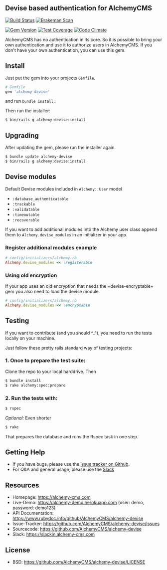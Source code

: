 ## Devise based authentication for AlchemyCMS

[![Build Status](https://github.com/AlchemyCMS/alchemy-devise/workflows/CI/badge.svg?branch=main)](https://github.com/AlchemyCMS/alchemy-devise/actions)
[![Brakeman Scan](https://github.com/AlchemyCMS/alchemy-devise/actions/workflows/brakeman-analysis.yml/badge.svg)](https://github.com/AlchemyCMS/alchemy-devise/actions/workflows/brakeman-analysis.yml)

[![Gem Version](https://badge.fury.io/rb/alchemy-devise.svg)](http://badge.fury.io/rb/alchemy-devise) [![Test Coverage](https://codeclimate.com/github/AlchemyCMS/alchemy-devise/badges/coverage.svg)](https://codeclimate.com/github/AlchemyCMS/alchemy-devise/coverage) [![Code Climate](https://codeclimate.com/github/AlchemyCMS/alchemy-devise/badges/gpa.svg)](https://codeclimate.com/github/AlchemyCMS/alchemy-devise)

AlchemyCMS has no authentication in its core. So it is possible to bring your own authentication and use it to authorize users in AlchemyCMS. If you don't have your own authentication, you can use this gem.

## Install

Just put the gem into your projects `Gemfile`.

```ruby
# Gemfile
gem 'alchemy-devise'
```

and run `bundle install`.

Then run the installer:

```bash
$ bin/rails g alchemy:devise:install
```

## Upgrading

After updating the gem, please run the installer again.

```bash
$ bundle update alchemy-devise
$ bin/rails g alchemy:devise:install
```

## Devise modules

Default Devise modules included in `Alchemy::User` model

- `:database_authenticatable`
- `:trackable`
- `:validatable`
- `:timeoutable`
- `:recoverable`

If you want to add additional modules into the Alchemy user class append them to `Alchemy.devise_modules` in an initializer in your app.

### Register additional modules example

```ruby
# config/initializers/alchemy.rb
Alchemy.devise_modules << :registerable
```

### Using old encryption

If your app uses an old encryption that needs the +devise-encryptable+ gem you also need to load the devise module.

```ruby
# config/initializers/alchemy.rb
Alchemy.devise_modules << :encryptable
```

## Testing

If you want to contribute (and you should ^_^), you need to run the tests locally on your machine.

Just follow these pretty rails standard way of testing projects:

### 1. Once to prepare the test suite:

Clone the repo to your local harddrive. Then

```bash
$ bundle install
$ rake alchemy:spec:prepare
```

### 2. Run the tests with:

```bash
$ rspec
```

_Optional:_ Even shorter

```bash
$ rake
```

That prepares the database and runs the Rspec task in one step.

Getting Help
------------

* If you have bugs, please use the [issue tracker on Github](https://github.com/AlchemyCMS/alchemy-devise/issues).
* For Q&A and general usage, please use the [Slack](https://slackin.alchemy-cms.com)

Resources
---------

* Homepage: <https://alchemy-cms.com>
* Live-Demo: <https://alchemy-demo.herokuapp.com> (user: demo, password: demo123)
* API Documentation: <https://www.rubydoc.info/github/AlchemyCMS/alchemy-devise>
* Issue-Tracker: <https://github.com/AlchemyCMS/alchemy-devise/issues>
* Sourcecode: <https://github.com/AlchemyCMS/alchemy-devise>
* Slack: <https://slackin.alchemy-cms.com>

License
-------

* BSD: <https://github.com/AlchemyCMS/alchemy-devise/LICENSE>

